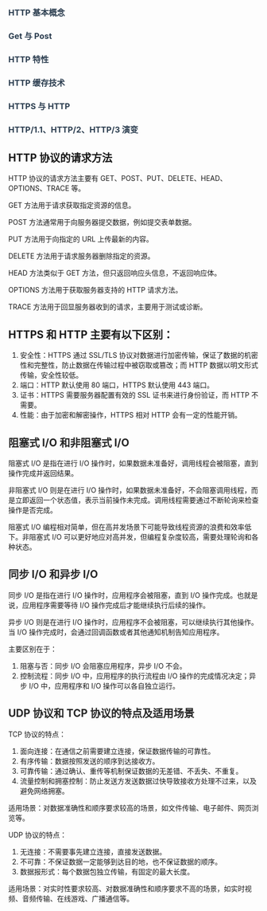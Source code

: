 ### <font style="color:rgb(44, 62, 80);">HTTP 基本概念</font>
### <font style="color:rgb(44, 62, 80);">Get 与 Post</font>
### <font style="color:rgb(44, 62, 80);">HTTP 特性</font>
### <font style="color:rgb(44, 62, 80);">HTTP 缓存技术</font>
### <font style="color:rgb(44, 62, 80);">HTTPS 与 HTTP</font>
### <font style="color:rgb(44, 62, 80);">HTTP/1.1、HTTP/2、HTTP/3 演变</font>


## HTTP 协议的请求方法
HTTP 协议的请求方法主要有 GET、POST、PUT、DELETE、HEAD、OPTIONS、TRACE 等。

GET 方法用于请求获取指定资源的信息。

POST 方法通常用于向服务器提交数据，例如提交表单数据。

PUT 方法用于向指定的 URL 上传最新的内容。

DELETE 方法用于请求服务器删除指定的资源。

HEAD 方法类似于 GET 方法，但只返回响应头信息，不返回响应体。

OPTIONS 方法用于获取服务器支持的 HTTP 请求方法。

TRACE 方法用于回显服务器收到的请求，主要用于测试或诊断。

## HTTPS 和 HTTP 主要有以下区别：
1. 安全性：HTTPS 通过 SSL/TLS 协议对数据进行加密传输，保证了数据的机密性和完整性，防止数据在传输过程中被窃取或篡改；而 HTTP 数据以明文形式传输，安全性较低。
2. 端口：HTTP 默认使用 80 端口，HTTPS 默认使用 443 端口。
3. 证书：HTTPS 需要服务器配置有效的 SSL 证书来进行身份验证，而 HTTP 不需要。
4. 性能：由于加密和解密操作，HTTPS 相对 HTTP 会有一定的性能开销。

## <font style="color:rgba(0, 0, 0, 0.85);">阻塞式 I/O 和非阻塞式 I/O </font>
阻塞式 I/O 是指在进行 I/O 操作时，如果数据未准备好，调用线程会被阻塞，直到操作完成并返回结果。

非阻塞式 I/O 则是在进行 I/O 操作时，如果数据未准备好，不会阻塞调用线程，而是立即返回一个状态值，表示当前操作未完成。调用线程需要通过不断轮询来检查操作是否完成。

阻塞式 I/O 编程相对简单，但在高并发场景下可能导致线程资源的浪费和效率低下。非阻塞式 I/O 可以更好地应对高并发，但编程复杂度较高，需要处理轮询和各种状态。

## <font style="color:rgba(0, 0, 0, 0.85);">同步 I/O 和异步 I/O</font>
同步 I/O 是指在进行 I/O 操作时，应用程序会被阻塞，直到 I/O 操作完成。也就是说，应用程序需要等待 I/O 操作完成后才能继续执行后续的操作。

异步 I/O 则是在进行 I/O 操作时，应用程序不会被阻塞，可以继续执行其他操作。当 I/O 操作完成时，会通过回调函数或者其他通知机制告知应用程序。

主要区别在于：

1. 阻塞与否：同步 I/O 会阻塞应用程序，异步 I/O 不会。
2. 控制流程：同步 I/O 中，应用程序的执行流程由 I/O 操作的完成情况决定；异步 I/O 中，应用程序和 I/O 操作可以各自独立运行。

## <font style="color:rgba(0, 0, 0, 0.85);">UDP 协议和 TCP 协议的特点及适用场景</font>
TCP 协议的特点：

1. 面向连接：在通信之前需要建立连接，保证数据传输的可靠性。
2. 有序传输：数据按照发送的顺序到达接收方。
3. 可靠传输：通过确认、重传等机制保证数据的无差错、不丢失、不重复。
4. 流量控制和拥塞控制：防止发送方发送数据过快导致接收方处理不过来，以及避免网络拥塞。

适用场景：对数据准确性和顺序要求较高的场景，如文件传输、电子邮件、网页浏览等。

UDP 协议的特点：

1. 无连接：不需要事先建立连接，直接发送数据。
2. 不可靠：不保证数据一定能够到达目的地，也不保证数据的顺序。
3. 数据报形式：每个数据包独立传输，有固定的最大长度。

适用场景：对实时性要求较高、对数据准确性和顺序要求不高的场景，如实时视频、音频传输、在线游戏、广播通信等。





